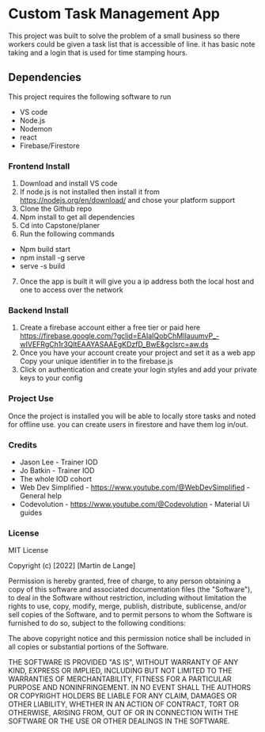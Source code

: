 # Custom Task Management App

This project was built to solve the problem of a small business so there workers could be given a task list
that is accessible of line. it has basic note taking and a login that is used for time stamping hours. 

## Dependencies 

This project requires the following software to run

* VS code
* Node.js
* Nodemon
* react
* Firebase/Firestore 

### Frontend Install

1. Download and install VS code
2. If node.js is not installed then install it from  https://nodejs.org/en/download/  and chose your platform support
3. Clone the Github repo
4. Npm install to get all dependencies 
5. Cd into Capstone/planer
6. Run the following commands
 * Npm build start
 * npm install -g serve
 * serve -s build


7. Once the app is built it will give you a ip address both the local host and one to access over the network 

### Backend Install

1. Create a firebase account either a free tier or paid here https://firebase.google.com/?gclid=EAIaIQobChMIlauumvP_-wIVEFRgCh1r3QltEAAYASAAEgKDzfD_BwE&gclsrc=aw.ds 
2. Once you have your account  create your project and set it as a web app
Copy your unique identifier in to the firebase.js
3. Click on authentication and create your login styles and add your private keys to your config

### Project Use

Once the project is installed you will be able to locally store tasks and noted for offline use. you can create users in firestore and have them log in/out.

### Credits

* Jason Lee - Trainer IOD
* Jo Batkin - Trainer IOD
* The whole IOD cohort 
* Web Dev Simplified - https://www.youtube.com/@WebDevSimplified - General help
* Codevolution - https://www.youtube.com/@Codevolution - Material Ui guides

### License  

MIT License

Copyright (c) [2022] [Martin de Lange]

Permission is hereby granted, free of charge, to any person obtaining a copy
of this software and associated documentation files (the "Software"), to deal
in the Software without restriction, including without limitation the rights
to use, copy, modify, merge, publish, distribute, sublicense, and/or sell
copies of the Software, and to permit persons to whom the Software is
furnished to do so, subject to the following conditions:

The above copyright notice and this permission notice shall be included in all
copies or substantial portions of the Software.

THE SOFTWARE IS PROVIDED "AS IS", WITHOUT WARRANTY OF ANY KIND, EXPRESS OR
IMPLIED, INCLUDING BUT NOT LIMITED TO THE WARRANTIES OF MERCHANTABILITY,
FITNESS FOR A PARTICULAR PURPOSE AND NONINFRINGEMENT. IN NO EVENT SHALL THE
AUTHORS OR COPYRIGHT HOLDERS BE LIABLE FOR ANY CLAIM, DAMAGES OR OTHER
LIABILITY, WHETHER IN AN ACTION OF CONTRACT, TORT OR OTHERWISE, ARISING FROM,
OUT OF OR IN CONNECTION WITH THE SOFTWARE OR THE USE OR OTHER DEALINGS IN THE
SOFTWARE.